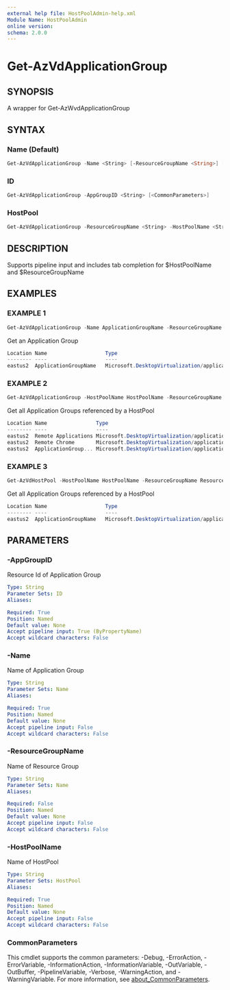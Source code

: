 ```yaml
---
external help file: HostPoolAdmin-help.xml
Module Name: HostPoolAdmin
online version:
schema: 2.0.0
---
```


# Get-AzVdApplicationGroup

## SYNOPSIS
A wrapper for Get-AzWvdApplicationGroup

## SYNTAX

### Name (Default)
```powershell
Get-AzVdApplicationGroup -Name <String> [-ResourceGroupName <String>] [<CommonParameters>]
```

### ID
```powershell
Get-AzVdApplicationGroup -AppGroupID <String> [<CommonParameters>]
```

### HostPool
```powershell
Get-AzVdApplicationGroup -ResourceGroupName <String> -HostPoolName <String> [<CommonParameters>]
```

## DESCRIPTION
Supports pipeline input and includes tab completion for $HostPoolName and $ResourceGroupName

## EXAMPLES

### EXAMPLE 1
```powershell
Get-AzVdApplicationGroup -Name ApplicationGroupName -ResourceGroupName ResourceGroupName
```

Get an Application Group

```powershell
Location Name                   Type
-------- ----                   ----
eastus2  ApplicationGroupName   Microsoft.DesktopVirtualization/applicationgroups
```

### EXAMPLE 2
```powershell
Get-AzVdApplicationGroup -HostPoolName HostPoolName -ResourceGroupName ResourceGroupName
```

Get all Application Groups referenced by a HostPool

```powershell
Location Name                Type
-------- ----                ----
eastus2  Remote Applications Microsoft.DesktopVirtualization/applicationgroups
eastus2  Remote Chrome       Microsoft.DesktopVirtualization/applicationgroups
eastus2  ApplicationGroup... Microsoft.DesktopVirtualization/applicationgroups
```

### EXAMPLE 3
```powershell
Get-AzVdHostPool -HostPoolName HostPoolName -ResourceGroupName ResourceGroupName -AppGroup | Get-AzVdApplicationGroup
```

Get all Application Groups referenced by a HostPool
```powershell
Location Name                   Type
-------- ----                   ----
eastus2  ApplicationGroupName   Microsoft.DesktopVirtualization/applicationgroups
```

## PARAMETERS

### -AppGroupID
Resource Id of Application Group

```yaml
Type: String
Parameter Sets: ID
Aliases:

Required: True
Position: Named
Default value: None
Accept pipeline input: True (ByPropertyName)
Accept wildcard characters: False
```

### -Name
Name of Application Group

```yaml
Type: String
Parameter Sets: Name
Aliases:

Required: True
Position: Named
Default value: None
Accept pipeline input: False
Accept wildcard characters: False
```

### -ResourceGroupName
Name of Resource Group

```yaml
Type: String
Parameter Sets: Name
Aliases:

Required: False
Position: Named
Default value: None
Accept pipeline input: False
Accept wildcard characters: False
```


### -HostPoolName
Name of HostPool

```yaml
Type: String
Parameter Sets: HostPool
Aliases:

Required: True
Position: Named
Default value: None
Accept pipeline input: False
Accept wildcard characters: False
```

### CommonParameters
This cmdlet supports the common parameters: -Debug, -ErrorAction, -ErrorVariable, -InformationAction, -InformationVariable, -OutVariable, -OutBuffer, -PipelineVariable, -Verbose, -WarningAction, and -WarningVariable. For more information, see [about_CommonParameters](http://go.microsoft.com/fwlink/?LinkID=113216).

